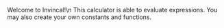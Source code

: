 Welcome to Invincal!\n
This calculator is able to evaluate expressions. You may also create your own constants and functions.
